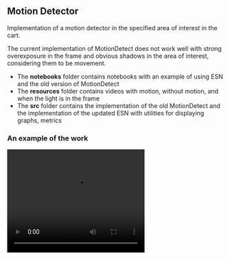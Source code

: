 ## Motion Detector

Implementation of a motion detector in the specified area of interest in the cart.

The current implementation of MotionDetect does not work well with strong overexposure in the frame and obvious shadows in the area of interest, considering them to be movement.

- The **notebooks** folder contains notebooks with an example of using ESN and the old version of MotionDetect
- The **resources** folder contains videos with motion, without motion, and when the light is in the frame
- The **src** folder contains the implementation of the old MotionDetect and the implementation of the updated ESN with utilities for displaying graphs, metrics

### An example of the work

<video width="320" height="240" controls>
  <source src="assets/example.mp4" type="video/mp4">
  Your browser does not support the video tag.
</video>
